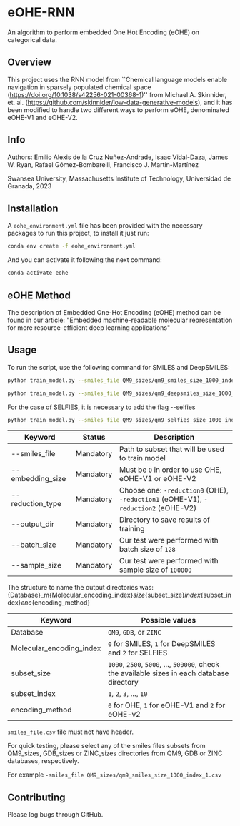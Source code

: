 # eOHE-RNN

An algorithm to perform embedded One Hot Encoding (eOHE) on categorical data.

## Overview

This project uses the RNN model from ``Chemical language models enable navigation in sparsely populated chemical space (https://doi.org/10.1038/s42256-021-00368-1)'' from  Michael A. Skinnider, et. al. (https://github.com/skinnider/low-data-generative-models), and it has been modified to handle two different ways to perform eOHE, denominated eOHE-V1 and eOHE-V2.

## Info

Authors: Emilio Alexis de la Cruz Nuñez-Andrade, Isaac Vidal-Daza, James W. Ryan, Rafael Gómez-Bombarelli, Francisco J. Martín-Martínez


Swansea University, Massachusetts Institute of Technology, Universidad de Granada, 2023

## Installation

A `eohe_environment.yml` file has been provided with the necessary packages to run this project, to install it just run:

```bash
conda env create -f eohe_environment.yml
```
And you can activate it following the next command:

```bash
conda activate eohe
```

## eOHE Method

The description of Embedded One-Hot Encoding (eOHE) method can be found in our article:
"Embedded machine-readable molecular representation for more resource-efficient deep learning applications"



## Usage

To run the script, use the following command for SMILES and DeepSMILES:

```bash
python train_model.py --smiles_file QM9_sizes/qm9_smiles_size_1000_index_1.csv --embedding_size 0 --reduction_type reduction1 --output_dir QM9_m0_size_1000_index_1_enc_1 --batch_size 128 --sample_size 100000

python train_model.py --smiles_file QM9_sizes/qm9_deepsmiles_size_1000_index_1.csv --embedding_size 0 --reduction_type reduction1 --output_dir QM9_m1_size_1000_index_1_enc_1 --batch_size 128 --sample_size 100000

``` 
For the case of SELFIES, it is necessary to add the flag --selfies

```bash
python train_model.py --smiles_file QM9_sizes/qm9_selfies_size_1000_index_1.csv --selfies --embedding_size 0 --reduction_type reduction1 --output_dir QM9_m2_size_1000_index_1_enc_1 --batch_size 128 --sample_size 100000 
``` 

| Keyword          |  Status   | Description                                                                           |
|------------------|-----------|---------------------------------------------------------------------------------------|
| --smiles_file    | Mandatory | Path to subset that will be used to train model                                       |
| --embedding_size | Mandatory | Must be `0` in order to use OHE, eOHE-V1 or eOHE-V2                                   |
| --reduction_type | Mandatory | Choose one: `-reduction0` (OHE), `-reduction1` (eOHE-V1), `-reduction2` (eOHE-V2)     |
| --output_dir     | Mandatory | Directory to save results of training                                                 |
| --batch_size     | Mandatory | Our test were performed with batch size of `128`                                      |
| --sample_size    | Mandatory | Our test were performed with sample size of `100000`                                  |


The structure to name the output directories was:
{Database}_m{Molecular_encoding_index}_size_{subset_size}_index_{subset_index}_enc_{encoding_method}

| Keyword                    |  Possible values                                                                            |
|----------------------------|---------------------------------------------------------------------------------------------|
| Database                   |  `QM9`, `GDB`, or  `ZINC`                                                                   |
| Molecular_encoding_index   | `0` for SMILES, `1` for DeepSMILES and `2` for SELFIES                                      |
| subset_size                | `1000`, `2500`, `5000`, ..., `500000`, check the available sizes in each database directory |
| subset_index               | `1`, `2`, `3`, ..., `10`                                                                    |
| encoding_method            | `0` for OHE, `1` for eOHE-V1 and `2` for eOHE-v2                                            |



``smiles_file.csv`` file must not have header. 

For quick testing, please select any of the smiles files subsets from QM9_sizes, GDB_sizes or ZINC_sizes 
directories from QM9, GDB or ZINC databases, respectively.

For example
 ``-smiles_file QM9_sizes/qm9_smiles_size_1000_index_1.csv``

## Contributing

Please log bugs through GitHub.


